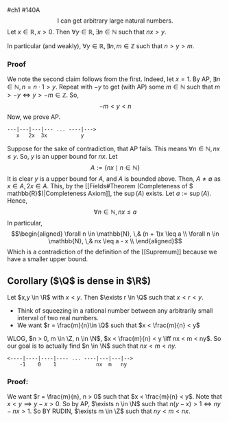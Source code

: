 #ch1 #140A
$$\text{I can get arbitrary large natural numbers.}$$
Let $x \in \mathbb{R}, x > 0$. Then $\forall y \in \mathbb{R}, \exists n \in \mathbb{N}$ such that $nx > y$. 

In particular (and weakly), $\forall y \in \mathbb{R}, \exists n,m \in \mathbb{Z}$ such that $n > y > m$. 

### Proof
We note the second claim follows from the first. Indeed, let $x = 1$. By AP, $\exists n \in \mathbb{N}, n = n \cdot 1 > y$. Repeat with $-y$ to get (with AP) some $m \in \mathbb{N}$ such that $m > -y \iff y > -m \in \mathbb{Z}$. So, 
$$-m < y < n$$
Now, we prove AP. 
```
---|---|---|--- ... ----|--->
   x   2x  3x           y
```
Suppose for the sake of contradiction, that AP fails. This means $\forall n \in \mathbb{N}, nx \leq y$. So, $y$ is an upper bound for $nx$. Let 
$$A := \{nx \mid n \in \mathbb{N} \}$$
It is clear $y$ is a upper bound for $A$, and $A$ is bounded above. Then, $A \neq \emptyset$ as $x \in A, 2x \in A$. This, by the [[Fields#Theorem (Completeness of $ mathbb{R}$)|Completeness Axiom]], the $\sup(A)$ exists. Let $a := \sup(A)$. Hence, 
$$\forall n \in \mathbb{N}, nx \leq a$$
In particular, 
$$\begin{aligned}
\forall n \in \mathbb{N}, \,& (n + 1)x \leq a \\ 
\forall n \in \mathbb{N}, \,& nx \leq a - x \\
\end{aligned}$$
Which is a contradiction of the definition of the [[Supremum]] because we have a smaller upper bound. 

## Corollary ($\Q$ is dense in $\R$)
Let $x,y \in \R$ with $x < y$. Then $\exists r \in \Q$ such that $x < r < y$. 
- Think of squeezing in a rational number between any arbitrarily small interval of two real  numbers. 
- We want $r = \frac{m}{n}\in \Q$ such that $x < \frac{m}{n} < y$

WLOG, $n > 0, m \in \Z, n \in \N$, $x < \frac{m}{n} < y \iff nx < m < ny$. So our goal is to actually find $n \in \N$  such that $nx < m < ny$. 
```
<----|----|----|---- ... ----|---|---|-->
    -1    0    1             nx  m   ny     
```
### Proof:
We want $r = \frac{m}{n}, n > 0$ such that $x < \frac{m}{n} < y$. Note that $x < y \implies y - x > 0$. So by AP, $\exists n \in \N$ such that $n(y - x) > 1 \iff ny - nx > 1$. So BY RUDIN, $\exists m \in \Z$ such that $ny < m < nx$. 
